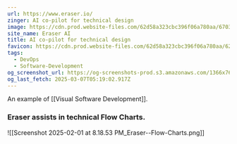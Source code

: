 ```yaml
---
url: https://www.eraser.io/
zinger: AI co-pilot‍ for technical design
image: https://cdn.prod.website-files.com/62d58a323cbc396f06a780aa/6703e77bae3793673a054a4b_eraser-og-image.avif
site_name: Eraser AI
title: AI co-pilot for technical design
favicon: https://cdn.prod.website-files.com/62d58a323cbc396f06a780aa/62dd392ad0fe361616a22ed3_Favicon%2032x32.png
tags:
  - DevOps
  - Software-Development
og_screenshot_url: https://og-screenshots-prod.s3.amazonaws.com/1366x768/80/false/97f27693524788f7dc3d4ed8aa41b13ad80e0b87d6b273545bc876d0f032546f.jpeg
og_last_fetch: 2025-03-07T05:19:02.917Z
---
```


An example of [[Visual Software Development]]. 

### Eraser assists in technical Flow Charts.
![[Screenshot 2025-02-01 at 8.18.53 PM_Eraser--Flow-Charts.png]]
